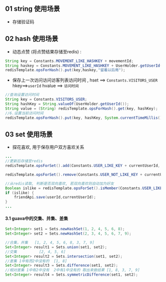 ## 01 string 使用场景
- 存储验证码

## 02 hash 使用场景
- 动态点赞 (将点赞结果存储至redis) :

```java
String key = Constants.MOVEMENT_LIKE_HASHKEY + movementId;
String haskey = Constants.MOVEMENT_LIKE_HASHKEY + UserHolder.getUserId();
redisTemplate.opsForHash().put(key,haskey,"留着以后用");
```
	
- 保存上一次访问访问访客列表访问时间 , hset  \=\=>  `Constants.VISITORS_USER`      hkey\=\=>`userId`     hvalue \=\=> `访问时间`

```java
//查询设置访问时间
String key = Constants.VISITORS_USER;
String hashKey = String.valueOf(UserHolder.getUserId());
String value = (String) redisTemplate.opsForHash().get(key, hashKey);
//6.设置当前访问时间
redisTemplate.opsForHash().put(key, hashKey, System.currentTimeMillis());
```

## 03 set 使用场景
- 探花喜欢, 用于保存用户双方喜欢关系


```java
...
//更新后存储至redis
redisTemplate.opsForSet().add(Constants.USER_LIKE_KEY + currentUserId, userId.toString());

redisTemplate.opsForSet().remove(Constants.USER_NOT_LIKE_KEY + currentUserId, userId.toString());

//从redis读取, 判断是否双向喜欢, 若双向喜欢则自动加为好友
Boolean islike = redisTemplate.opsForSet().isMember(Constants.USER_LIKE_KEY + userId, currentUserId.toString());
if (islike) {
	friendApi.save(userId,currentUserId);
}
...
```
	
	
#### 3.1 guava中的交集、并集、差集
```java
Set<Integer> set1 = Sets.newHashSet(1, 2, 4, 5, 6, 8);
Set<Integer> set2 = Sets.newHashSet(2, 3, 4, 5, 6, 7, 9);

//合集，并集   [1, 2, 4, 5, 6, 8, 3, 7, 9]
Set<Integer> result1 = Sets.union(set1, set2);
//交集          [2, 4, 5, 6]
Set<Integer> result2 = Sets.intersection(set1, set2);
//差集 1中有而2中没有的  [1, 8]
Set<Integer> result3 = Sets.difference(set1, set2);
//相对差集 1中有2中没有  2中有1中没有的 取出来做结果 [1, 8, 3, 7, 9]
Set<Integer> result4 = Sets.symmetricDifference(set1, set2);

```






